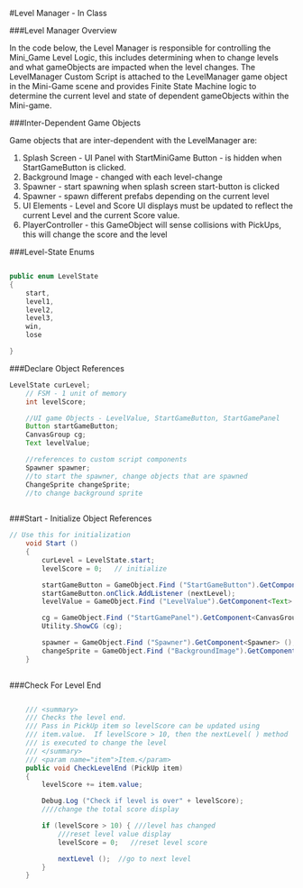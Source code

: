 #Level Manager - In Class 

###Level Manager Overview

In the code below, the Level Manager is responsible for controlling the Mini_Game Level Logic, this includes determining when to change levels and what gameObjects are impacted when the level changes.  The LevelManager Custom Script is attached to the LevelManager game object in the Mini-Game scene and provides Finite State Machine logic to determine the current level and state of dependent gameObjects within the Mini-game. 

###Inter-Dependent Game Objects

Game objects that are inter-dependent with the LevelManager are: 

1. Splash Screen - UI Panel with StartMiniGame Button - is hidden when StartGameButton is clicked.
2. Background Image - changed with each level-change
3. Spawner - start spawning when splash screen start-button is clicked
4. Spawner - spawn different prefabs depending on the current level
5. UI Elements - Level and Score UI displays must be updated to reflect the current Level and the current Score value.
6. PlayerController - this GameObject will sense collisions with PickUps, this will change the score and the level

###Level-State Enums

```java

public enum LevelState
{
	start,
	level1,
	level2,
	level3,
	win,
	lose

}
```

###Declare Object References

```java
LevelState curLevel;
	// FSM - 1 unit of memory
	int levelScore;

	//UI game Objects - LevelValue, StartGameButton, StartGamePanel
	Button startGameButton;
	CanvasGroup cg;
	Text levelValue;

	//references to custom script components
	Spawner spawner;
	//to start the spawner, change objects that are spawned
	ChangeSprite changeSprite;
	//to change background sprite
	
```
	
###Start - Initialize Object References

```java
// Use this for initialization
	void Start ()
	{
		curLevel = LevelState.start;
		levelScore = 0;   // initialize

		startGameButton = GameObject.Find ("StartGameButton").GetComponent<Button> ();
		startGameButton.onClick.AddListener (nextLevel);
		levelValue = GameObject.Find ("LevelValue").GetComponent<Text> ();

		cg = GameObject.Find ("StartGamePanel").GetComponent<CanvasGroup> ();
		Utility.ShowCG (cg);

		spawner = GameObject.Find ("Spawner").GetComponent<Spawner> ();
		changeSprite = GameObject.Find ("BackgroundImage").GetComponent<ChangeSprite> ();
	}
	
```

###Check For Level End

```java

 	/// <summary>
	/// Checks the level end.
	/// Pass in PickUp item so levelScore can be updated using
	/// item.value.  If levelScore > 10, then the nextLevel( ) method
	/// is executed to change the level
	/// </summary>
	/// <param name="item">Item.</param>
	public void CheckLevelEnd (PickUp item)
	{
		levelScore += item.value;

		Debug.Log ("Check if level is over" + levelScore);
		////change the total score display

		if (levelScore > 10) { ///level has changed
			///reset level value display
			levelScore = 0;   //reset level score

			nextLevel ();  //go to next level
		}
	}
```
	